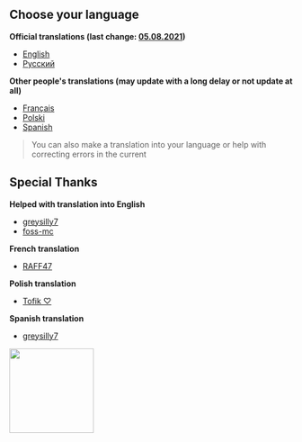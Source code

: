 ## Choose your language

**Official translations (last change: [05.08.2021](https://github.com/hilltty/hilltty-flags/commits/main))**
- [English](/english-lang.md)
- [Русский](/russian-lang.md)

**Other people's translations (may update with a long delay or not update at all)**
- [Français](/french-lang.md)
- [Polski](/polish-lang.md)
- [Spanish](/spanish-lang.md)

> You can also make a translation into your language or help with correcting errors in the current

## Special Thanks

**Helped with translation into English**
- [greysilly7](https://github.com/greysilly7)
- [foss-mc](https://github.com/foss-mc)

**French translation**
- [RAFF47](https://github.com/RAFF47)

**Polish translation**
- [Tofik ♡](https://github.com/Toffikk)

**Spanish translation**
- [greysilly7](https://github.com/greysilly7)

<img src="https://static.wikia.nocookie.net/minecraft/images/6/6a/Axolotls_Swimming.gif/revision/latest?cb=20201219210623" width="150">
